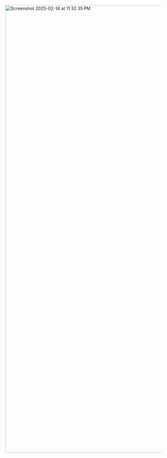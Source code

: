 <img width="1440" alt="Screenshot 2025-02-14 at 11 32 35 PM" src="https://github.com/user-attachments/assets/386518cc-5e46-4c51-899a-dbf88ec97d7d" />
